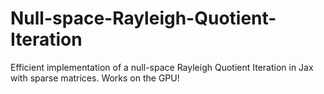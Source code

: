 # Null-space-Rayleigh-Quotient-Iteration
Efficient implementation of a null-space Rayleigh Quotient Iteration in Jax with sparse matrices. Works on the GPU!
